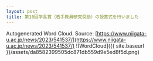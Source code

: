 ```yaml
---
layout: post
title: 第10回学長賞（若手教員研究奨励）の授賞式を行いました
---
```

Autogenerated Word Cloud.
Source\: [https://www.niigata-u.ac.jp/news/2023/541537/](https://www.niigata-u.ac.jp/news/2023/541537/)
![WordCloud]({{ site.baseurl }}/assets/da8582399505dc871db559d9e5ed8f5d.png)